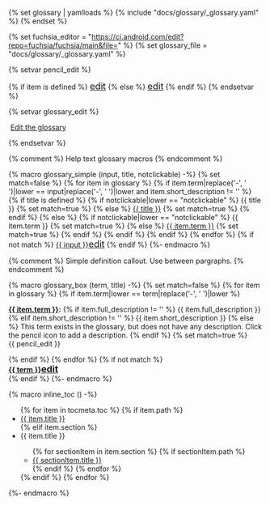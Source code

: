 <!-- Glossary specific widgets -->

{% set glossary | yamlloads %}
{% include "docs/glossary/_glossary.yaml" %}
{% endset %}

{% set fuchsia_editor = "https://ci.android.com/edit?repo=fuchsia/fuchsia/main&file=" %}
{% set glossary_file = "docs/glossary/_glossary.yaml" %}

{% setvar pencil_edit %}
<div class="pencil-edit">
  {% if item is defined %}
    <a href="{{ fuchsia_editor }}{{ glossary_file }}&searchAndJump=- term: &quot;{{item.term}}&quot;" title="Edit the glossary"><span class="material-icons" style="font-size: 18px">edit</span></a>
  {% else %}
    <a href="{{ fuchsia_editor }}{{ glossary_file }}" title="Edit the glossary"><span class="material-icons" style="font-size: 18px">edit</span></a>
  {% endif %}
{% endsetvar %}

{% setvar glossary_edit %}
<div class="edit-buttons">
  <div class="edit-glossary">
    <p><img src="https://fonts.gstatic.com/s/i/googlematerialicons/edit/v6/googblue-24dp/1x/gm_edit_googblue_24dp.png" class="inline-icon" alt=""> <a href="{{ fuchsia_editor }}{{ glossary_file }}">Edit the glossary</a></p>
  </div>
</div>
{% endsetvar %}

{% comment %}
Help text glossary macros
{% endcomment %}

{% macro glossary_simple (input, title, notclickable) -%}
  {% set match=false %}
  {% for item in glossary %}
    {% if item.term|replace('-', ' ')|lower ==  input|replace('-', ' ')|lower and item.short_description != '' %}
      {% if title is defined %}
        {% if notclickable|lower == "notclickable" %}
          <abbr data-title="{{ item.term }}: {{ item.short_description|striptags }}">{{ title }}</abbr>
          {% set match=true %}
        {% else %}
          <a href="/docs/glossary.md#{{ item.term|replace(' ', '-')|lower }}"><abbr data-title="{{ item.term }}: {{ item.short_description|striptags }}">{{ title }}</abbr></a>
          {% set match=true %}
        {% endif %}
      {% else %}
        {% if notclickable|lower == "notclickable" %}
          <abbr data-title="{{ item.term }}: {{ item.short_description|striptags }}">{{ item.term }}</abbr>
          {% set match=true %}
        {% else %}
          <a href="/docs/glossary.md#{{ item.term|replace(' ', '-')|lower }}"><abbr data-title="{{ item.term }}: {{ item.short_description|striptags }}">{{ item.term }}</abbr></a>
          {% set match=true %}
        {% endif %}
      {% endif %}
    {% endif %}
  {% endfor %}
  {% if not match %}
    <a href="{{ fuchsia_editor }}{{ glossary_file }}&searchAndJump=- term: &quot;{{input}}&quot;"><abbr data-title="This term does not exist in the glossary.
    Check the widget call for typos. Or, click this term to add it to the glossary.">{{ input }}</abbr><span class="material-icons" style="font-size: 18px">edit</span></a>
  {% endif %}
{%- endmacro %}

{% comment %}
Simple definition callout. Use between pargraphs.
{% endcomment %}

{% macro glossary_box (term, title) -%}
  {% set match=false %}
  {% for item in glossary %}
    {% if item.term|lower ==  term|replace('-', ' ')|lower %}
    <div>
       <style>
         .pencil-edit {
           float: right;
         }
       </style>
       <aside class="key-term">
       <b><a href="/docs/glossary.md#{{ item.term|replace(' ', '-')|lower }}">{{ item.term }}</a>:</b>
       {% if item.full_description != '' %}
        {{ item.full_description }}
       {% elif item.short_description != '' %}
        {{ item.short_description }}
      {% else %}
         This term exists in the glossary, but does not have any description.
         Click the pencil icon to add a description.
      {% endif %}
      {% set match=true %}
      <br>
      {{ pencil_edit }}
      <br>
      </aside>
  </div>
    {% endif %}
  {% endfor %}
  {% if not match %}
    <div>
        <style>
         .pencil-edit {
           float: right;
         }
       </style>
       <aside class="key-term"><b><a href="{{ fuchsia_editor }}{{ glossary_file }}&searchAndJump=- term: &quot;{{term}}&quot;"><abbr data-title="This term does not exist in the glossary.
         Check the widget call for typos. Or, click this term to add it to the glossary.">{{ term }}</abbr><span class="material-icons" style="font-size: 18px">edit</span></a></b>
       </aside>
    </div>
  {% endif %}
{%- endmacro %}

<!-- General documentation widgets -->



{% macro inline_toc () -%}
<ul>
  {% for item in tocmeta.toc %}
    {% if item.path %}
      <li><a href="{{ item.path }}">{{ item.title }}</a></li>
    {% elif item.section %}
        <li>{{ item.title }}</li>
          <ul>
      {% for sectionItem in item.section %}
          {% if sectionItem.path %}
            <li><a href="{{ sectionItem.path }}">{{ sectionItem.title }}</a></li>
          {% endif %}
      {% endfor %}
        </ul>
    {% endif %}
  {% endfor %}
</ul>
{%- endmacro %}
